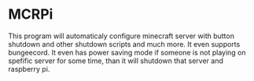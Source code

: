 # MCRPi
This program will automaticaly configure minecraft server with button shutdown and other shutdown scripts and much more. It even supports bungeecord. It even has power saving mode if someone is not playing on spefific server for some time, than it will shutdown that server and raspberry pi.
